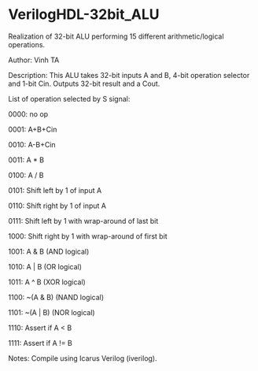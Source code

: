# VerilogHDL-32bit_ALU
Realization of 32-bit ALU performing 15 different arithmetic/logical operations.

Author: Vinh TA

Description: This ALU takes 32-bit inputs A and B, 4-bit operation selector and 1-bit Cin. Outputs 32-bit result and a Cout.

List of operation selected by S signal:

0000: no op

0001: A+B+Cin

0010: A-B+Cin

0011: A * B 

0100: A / B

0101: Shift left by 1 of input A

0110: Shift right by 1 of input A

0111: Shift left by 1 with wrap-around of last bit

1000: Shift right by 1 with wrap-around of first bit

1001: A & B (AND logical)

1010: A | B (OR logical)

1011: A ^ B (XOR logical)

1100: ~(A & B) (NAND logical)

1101: ~(A | B) (NOR logical)

1110: Assert if A < B

1111: Assert if A != B


Notes: Compile using Icarus Verilog (iverilog).
